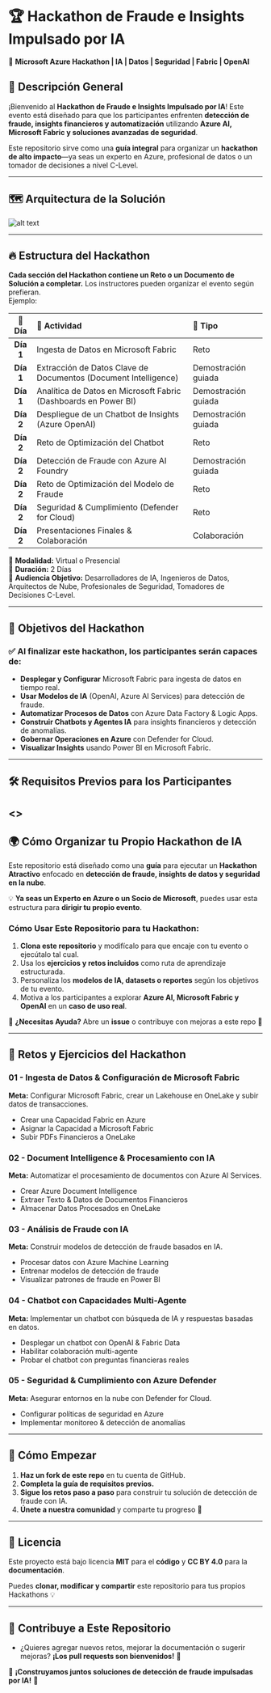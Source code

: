 # 🏆 Hackathon de Fraude e Insights Impulsado por IA  
🚀 **Microsoft Azure Hackathon | IA | Datos | Seguridad | Fabric | OpenAI**  

## 📖 Descripción General  
¡Bienvenido al **Hackathon de Fraude e Insights Impulsado por IA**! Este evento está diseñado para que los participantes enfrenten **detección de fraude, insights financieros y automatización** utilizando **Azure AI, Microsoft Fabric y soluciones avanzadas de seguridad**.  

Este repositorio sirve como una **guía integral** para organizar un **hackathon de alto impacto**—ya seas un experto en Azure, profesional de datos o un tomador de decisiones a nivel C-Level.  

---  

## 🗺️ Arquitectura de la Solución  

![alt text](https://github.com/vishnu1411/Microsoft-AIHackathon-Bellevue-Mar25/blob/63e03eb52217c7e8cb99a7a344f794a401128bb4/Architecture/Architecture.jpeg)  

---  

## 🔥 Estructura del Hackathon  

**Cada sección del Hackathon contiene un Reto o un Documento de Solución a completar.** Los instructores pueden organizar el evento según prefieran.  
Ejemplo:  

| 📅 Día   | 🔹 Actividad                                                   | 🏁 Tipo                 |
|:--------:|:-------------------------------------------------------------|:------------------------|
| **Día 1** | Ingesta de Datos en Microsoft Fabric                          | Reto                    |
| **Día 1** | Extracción de Datos Clave de Documentos (Document Intelligence) | Demostración guiada     |
| **Día 1** | Analítica de Datos en Microsoft Fabric (Dashboards en Power BI) | Demostración guiada     |
| **Día 2** | Despliegue de un Chatbot de Insights (Azure OpenAI)            | Demostración guiada     |
| **Día 2** | Reto de Optimización del Chatbot                               | Reto                    |
| **Día 2** | Detección de Fraude con Azure AI Foundry                       | Demostración guiada     |
| **Día 2** | Reto de Optimización del Modelo de Fraude                      | Reto                    |
| **Día 2** | Seguridad & Cumplimiento (Defender for Cloud)                  | Reto                    |
| **Día 2** | Presentaciones Finales & Colaboración                          | Colaboración            |  

📌 **Modalidad:** Virtual o Presencial  
📌 **Duración:** 2 Días  
📌 **Audiencia Objetivo:** Desarrolladores de IA, Ingenieros de Datos, Arquitectos de Nube, Profesionales de Seguridad, Tomadores de Decisiones C-Level.  

---  

## 🎯 **Objetivos del Hackathon**  

### ✅ **Al finalizar este hackathon, los participantes serán capaces de:**  
- **Desplegar y Configurar** Microsoft Fabric para ingesta de datos en tiempo real.  
- **Usar Modelos de IA** (OpenAI, Azure AI Services) para detección de fraude.  
- **Automatizar Procesos de Datos** con Azure Data Factory & Logic Apps.  
- **Construir Chatbots y Agentes IA** para insights financieros y detección de anomalías.  
- **Gobernar Operaciones en Azure** con Defender for Cloud.  
- **Visualizar Insights** usando Power BI en Microsoft Fabric.  

---  

## 🛠 **Requisitos Previos para los Participantes**  

<<Ya enviados a todos los participantes>>  
---  

## 🌍 **Cómo Organizar tu Propio Hackathon de IA**  

Este repositorio está diseñado como una **guía** para ejecutar un **Hackathon Atractivo** enfocado en **detección de fraude, insights de datos y seguridad en la nube**.  

💡 **Ya seas un Experto en Azure o un Socio de Microsoft**, puedes usar esta estructura para **dirigir tu propio evento**.  

### **Cómo Usar Este Repositorio para tu Hackathon:**  
1. **Clona este repositorio** y modifícalo para que encaje con tu evento o ejecútalo tal cual.  
2. Usa los **ejercicios y retos incluidos** como ruta de aprendizaje estructurada.  
3. Personaliza los **modelos de IA, datasets o reportes** según los objetivos de tu evento.  
4. Motiva a los participantes a explorar **Azure AI, Microsoft Fabric y OpenAI** en un **caso de uso real**.  

📌 **¿Necesitas Ayuda?** Abre un **issue** o contribuye con mejoras a este repo 🚀  

---  

## 🚀 **Retos y Ejercicios del Hackathon**  

### **01 - Ingesta de Datos & Configuración de Microsoft Fabric**  
**Meta:** Configurar Microsoft Fabric, crear un Lakehouse en OneLake y subir datos de transacciones.  
- Crear una Capacidad Fabric en Azure  
- Asignar la Capacidad a Microsoft Fabric  
- Subir PDFs Financieros a OneLake  

### **02 - Document Intelligence & Procesamiento con IA**  
**Meta:** Automatizar el procesamiento de documentos con Azure AI Services.  
- Crear Azure Document Intelligence  
- Extraer Texto & Datos de Documentos Financieros  
- Almacenar Datos Procesados en OneLake  

### **03 - Análisis de Fraude con IA**  
**Meta:** Construir modelos de detección de fraude basados en IA.  
- Procesar datos con Azure Machine Learning  
- Entrenar modelos de detección de fraude  
- Visualizar patrones de fraude en Power BI  

### **04 - Chatbot con Capacidades Multi-Agente**  
**Meta:** Implementar un chatbot con búsqueda de IA y respuestas basadas en datos.  
- Desplegar un chatbot con OpenAI & Fabric Data  
- Habilitar colaboración multi-agente  
- Probar el chatbot con preguntas financieras reales  

### **05 - Seguridad & Cumplimiento con Azure Defender**  
**Meta:** Asegurar entornos en la nube con Defender for Cloud.  
- Configurar políticas de seguridad en Azure  
- Implementar monitoreo & detección de anomalías  

---  

## 🎯 **Cómo Empezar**  

1. **Haz un fork de este repo** en tu cuenta de GitHub.  
2. **Completa la guía de requisitos previos.**  
3. **Sigue los retos paso a paso** para construir tu solución de detección de fraude con IA.  
4. **Únete a nuestra comunidad** y comparte tu progreso 🚀  

---  

## 📌 **Licencia**  

Este proyecto está bajo licencia **MIT** para el **código** y **CC BY 4.0** para la **documentación**.  

Puedes **clonar, modificar y compartir** este repositorio para tus propios Hackathons 💡  

---  

## 📢 **Contribuye a Este Repositorio**  

- ¿Quieres agregar nuevos retos, mejorar la documentación o sugerir mejoras? **¡Los pull requests son bienvenidos!** 🤝  

🚀 **¡Construyamos juntos soluciones de detección de fraude impulsadas por IA!** 🎯  
